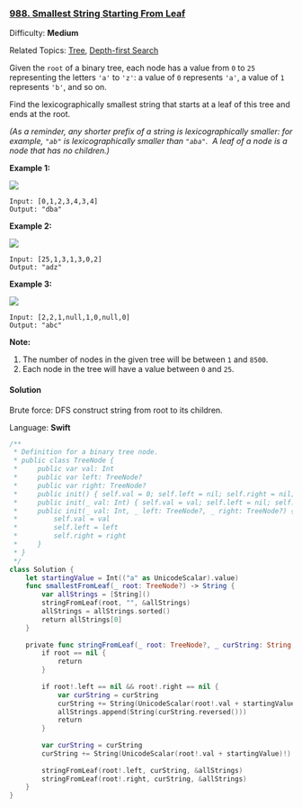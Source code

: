 ### [988\. Smallest String Starting From Leaf](https://leetcode.com/problems/smallest-string-starting-from-leaf/)

Difficulty: **Medium**  

Related Topics: [Tree](https://leetcode.com/tag/tree/), [Depth-first Search](https://leetcode.com/tag/depth-first-search/)


Given the `root` of a binary tree, each node has a value from `0` to `25` representing the letters `'a'` to `'z'`: a value of `0` represents `'a'`, a value of `1` represents `'b'`, and so on.

Find the lexicographically smallest string that starts at a leaf of this tree and ends at the root.

_(As a reminder, any shorter prefix of a string is lexicographically smaller: for example, `"ab"` is lexicographically smaller than `"aba"`.  A leaf of a node is a node that has no children.)_


**Example 1:**

**![](https://assets.leetcode.com/uploads/2019/01/30/tree1.png)**

```
Input: [0,1,2,3,4,3,4]
Output: "dba"
```


**Example 2:**

**![](https://assets.leetcode.com/uploads/2019/01/30/tree2.png)**

```
Input: [25,1,3,1,3,0,2]
Output: "adz"
```


**Example 3:**

**![](https://assets.leetcode.com/uploads/2019/02/01/tree3.png)**

```
Input: [2,2,1,null,1,0,null,0]
Output: "abc"
```

**Note:**

1.  The number of nodes in the given tree will be between `1` and `8500`.
2.  Each node in the tree will have a value between `0` and `25`.


#### Solution

Brute force: DFS construct string from root to its children.

Language: **Swift**

```swift
/**
 * Definition for a binary tree node.
 * public class TreeNode {
 *     public var val: Int
 *     public var left: TreeNode?
 *     public var right: TreeNode?
 *     public init() { self.val = 0; self.left = nil; self.right = nil; }
 *     public init(_ val: Int) { self.val = val; self.left = nil; self.right = nil; }
 *     public init(_ val: Int, _ left: TreeNode?, _ right: TreeNode?) {
 *         self.val = val
 *         self.left = left
 *         self.right = right
 *     }
 * }
 */
class Solution {
    let startingValue = Int(("a" as UnicodeScalar).value)
    func smallestFromLeaf(_ root: TreeNode?) -> String {
        var allStrings = [String]()
        stringFromLeaf(root, "", &allStrings)
        allStrings = allStrings.sorted()
        return allStrings[0]
    }
   
    private func stringFromLeaf(_ root: TreeNode?, _ curString: String, _ allStrings: inout [String]) {
        if root == nil {
            return 
        }
        
        if root!.left == nil && root!.right == nil {
            var curString = curString
            curString += String(UnicodeScalar(root!.val + startingValue)!)
            allStrings.append(String(curString.reversed()))
            return 
        }
        
        var curString = curString
        curString += String(UnicodeScalar(root!.val + startingValue)!)
        
        stringFromLeaf(root!.left, curString, &allStrings)
        stringFromLeaf(root!.right, curString, &allStrings)
    }
}
```